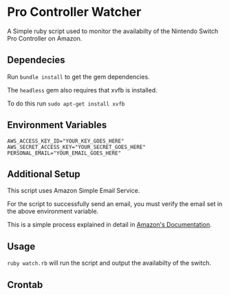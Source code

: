 # Pro Controller Watcher
A Simple ruby script used to monitor the availabilty of the Nintendo Switch Pro Controller on Amazon.

## Dependecies

Run `bundle install` to get the gem dependencies.

The `headless` gem also requires that xvfb is installed.

To do this run `sudo apt-get install xvfb`

## Environment Variables
```
AWS_ACCESS_KEY_ID="YOUR_KEY_GOES_HERE"
AWS_SECRET_ACCESS_KEY="YOUR_SECRET_GOES_HERE"
PERSONAL_EMAIL="YOUR_EMAIL_GOES_HERE"
```

## Additional Setup
This script uses Amazon Simple Email Service.

For the script to successfully send an email, you must verify the email set in the above environment variable.

This is a simple process explained in detail in [Amazon's Documentation](https://docs.aws.amazon.com/ses/latest/DeveloperGuide/verify-email-addresses.html).

## Usage
`ruby watch.rb` will run the script and output the availabilty of the switch.

## Crontab
